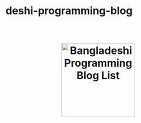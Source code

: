 # deshi-programming-blog

<h1 align="center">
	<br>
	<img width="200" src="https://androbees.files.wordpress.com/2017/06/deshi_blog.jpg?w=723" alt="Bangladeshi Programming Blog List">
	<br>
</h1>
